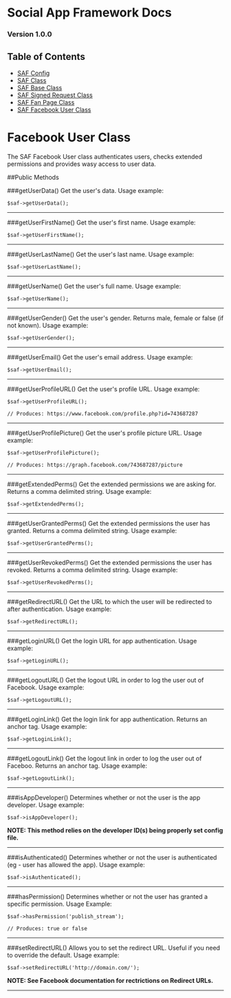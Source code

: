 # Social App Framework Docs
### Version 1.0.0

## Table of Contents

* [SAF Config](saf_config.md)
* [SAF Class](saf.md)
* [SAF Base Class](saf_base.md)
* [SAF Signed Request Class](saf_signed_request.md)
* [SAF Fan Page Class](saf_fan_page.md)
* [SAF Facebook User Class](saf_facebook_user.md)

# Facebook User Class
The SAF Facebook User class authenticates users, checks extended permissions and
provides wasy access to user data.

##Public Methods

###getUserData()
Get the user's data. Usage example:
    
    $saf->getUserData();

***

###getUserFirstName()
Get the user's first name. Usage example:
    
    $saf->getUserFirstName();

***

###getUserLastName()
Get the user's last name. Usage example:
    
    $saf->getUserLastName();

***

###getUserName()
Get the user's full name. Usage example:
    
    $saf->getUserName();

***

###getUserGender()
Get the user's gender. Returns male, female or false (if not known). Usage example:
    
    $saf->getUserGender();

***

###getUserEmail()
Get the user's email address. Usage example:
    
    $saf->getUserEmail();

***

###getUserProfileURL()
Get the user's profile URL. Usage example:
    
    $saf->getUserProfileURL();

    // Produces: https://www.facebook.com/profile.php?id=743687287

***

###getUserProfilePicture()
Get the user's profile picture URL. Usage example:
    
    $saf->getUserProfilePicture();

    // Produces: https://graph.facebook.com/743687287/picture

***

###getExtendedPerms()
Get the extended permissions we are asking for. Returns a comma delimited 
string. Usage example:
    
    $saf->getExtendedPerms();

***

###getUserGrantedPerms()
Get the extended permissions the user has granted. Returns a comma delimited 
string. Usage example:
    
    $saf->getUserGrantedPerms();

***

###getUserRevokedPerms()
Get the extended permissions the user has revoked. Returns a comma delimited 
string. Usage example:
    
    $saf->getUserRevokedPerms();

***

###getRedirectURL()
Get the URL to which the user will be redirected to after authentication. 
Usage example:
    
    $saf->getRedirectURL();

***

###getLoginURL()
Get the login URL for app authentication. Usage example:
    
    $saf->getLoginURL();

***

###getLogoutURL()
Get the logout URL in order to log the user out of Facebook. Usage example:
    
    $saf->getLogoutURL();

***

###getLoginLink()
Get the login link for app authentication. Returns an anchor tag. Usage example:
    
    $saf->getLoginLink();

***

###getLogoutLink()
Get the logout link in order to log the user out of Faceboo. Returns an anchor 
tag. Usage example:
    
    $saf->getLogoutLink();

***

###isAppDeveloper()
Determines whether or not the user is the app developer. Usage example:
    
    $saf->isAppDeveloper();

**NOTE: This method relies on the developer ID(s) being properly set config file.**

***

###isAuthenticated()
Determines whether or not the user is authenticated (eg - user has allowed the app). 
Usage example:
    
    $saf->isAuthenticated();

***

###hasPermission()
Determines whether or not the user has granted a specific permission. 
Usage Example:
    
    $saf->hasPermission('publish_stream');

    // Produces: true or false

***

###setRedirectURL()
Allows you to set the redirect URL. Useful if you need to override the default. 
Usage example:
    
    $saf->setRedirectURL('http://domain.com/');

**NOTE: See Facebook documentation for rectrictions on Redirect URLs.**

***
